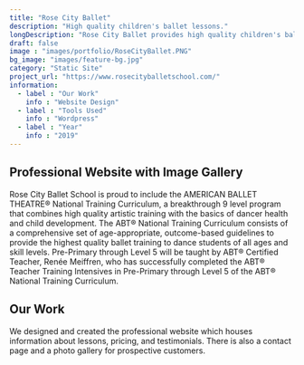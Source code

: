```yaml
---
title: "Rose City Ballet"
description: "High quality children's ballet lessons."
longDescription: "Rose City Ballet provides high quality children's ballet lessons. We designed and created the professional website which houses information about lessons, pricing, and testimonials. There is also a contact page and a photo gallery for prospective customers."
draft: false
image : "images/portfolio/RoseCityBallet.PNG"
bg_image: "images/feature-bg.jpg"
category: "Static Site"
project_url: "https://www.rosecityballetschool.com/"
information:
  - label : "Our Work"
    info : "Website Design"
  - label : "Tools Used"
    info : "Wordpress"
  - label : "Year"
    info : "2019"
---
```


## Professional Website with Image Gallery

Rose City Ballet School is proud to include the AMERICAN BALLET THEATRE® National Training Curriculum, a breakthrough 9 level program that combines high quality artistic training with the basics of dancer health and child development. The ABT® National Training Curriculum consists of a comprehensive set of age-appropriate, outcome-based guidelines to provide the highest quality ballet training to dance students of all ages and skill levels. Pre-Primary through Level 5 will be taught by ABT® Certified Teacher, Renée Meiffren, who has successfully completed the ABT® Teacher Training Intensives in Pre-Primary through Level 5 of the ABT® National Training Curriculum.


## Our Work
We designed and created the professional website which houses information about lessons, pricing, and testimonials. There is also a contact page and a photo gallery for prospective customers.